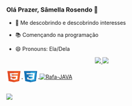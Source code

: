 ### Olá Prazer, Sâmella Rosendo  👋

- 🌱 Me descobrindo e descobrindo interesses
- 📚 Començando na programação
- 😄 Pronouns: Ela/Dela 

  <!--meu git stats-->
<div align="center">
  <a href="https://github.com/SamRosendo">
  <img height="180em" src="https://github-readme-stats.vercel.app/api?username=SamRosendo&show_icons=true&theme=dracula&include_all_commits=true&count_private=true"/>
  <img height="180em" src="https://github-readme-stats.vercel.app/api/top-langs/?username=SamRosendo&layout=compact&langs_count=7&theme=dracula"/>
</div>
  
  <!--linguagens que sei--->
</div>
<div style="display: inline_block"><br>
  <img align="center" alt="Rafa-HTML" height="30" width="40" src="https://raw.githubusercontent.com/devicons/devicon/master/icons/html5/html5-original.svg">
  <img align="center" alt="Rafa-CSS" height="30" width="40" src="https://raw.githubusercontent.com/devicons/devicon/master/icons/css3/css3-original.svg">
  <img align="center" alt="Rafa-JAVA" height="30" width="40"
src="https://cdn.jsdelivr.net/gh/devicons/devicon/icons/java/java-plain-wordmark.svg" />
 
</div>

##
<!--minhas redes-->
<div> 
  <a href = "mailto:samella.rosendo0@gmail.com"><img src="https://img.shields.io/badge/-Gmail-%23333?style=for-the-badge&logo=gmail&logoColor=white" target="_blank"></a> 
</div>
